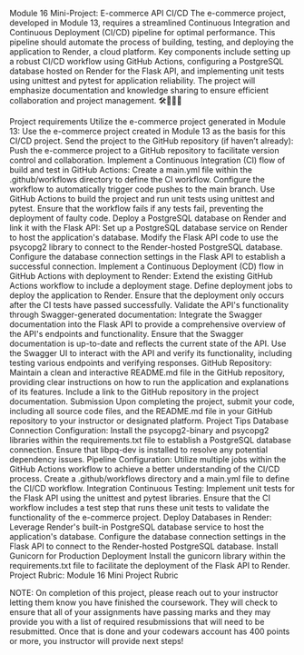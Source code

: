 Module 16 Mini-Project: E-commerce API CI/CD
The e-commerce project, developed in Module 13, requires a streamlined Continuous Integration and Continuous Deployment (CI/CD) pipeline for optimal performance. This pipeline should automate the process of building, testing, and deploying the application to Render, a cloud platform. Key components include setting up a robust CI/CD workflow using GitHub Actions, configuring a PostgreSQL database hosted on Render for the Flask API, and implementing unit tests using unittest and pytest for application reliability. The project will emphasize documentation and knowledge sharing to ensure efficient collaboration and project management. 🛠️🔧🚀🌟

Project requirements
Utilize the e-commerce project generated in Module 13:
Use the e-commerce project created in Module 13 as the basis for this CI/CD project.
Send the project to the GitHub repository (if haven’t already):
Push the e-commerce project to a GitHub repository to facilitate version control and collaboration.
Implement a Continuous Integration (CI) flow of build and test in GitHub Actions:
Create a main.yml file within the .github/workflows directory to define the CI workflow.
Configure the workflow to automatically trigger code pushes to the main branch.
Use GitHub Actions to build the project and run unit tests using unittest and pytest.
Ensure that the workflow fails if any tests fail, preventing the deployment of faulty code.
Deploy a PostgreSQL database on Render and link it with the Flask API:
Set up a PostgreSQL database service on Render to host the application's database.
Modify the Flask API code to use the psycopg2 library to connect to the Render-hosted PostgreSQL database.
Configure the database connection settings in the Flask API to establish a successful connection.
Implement a Continuous Deployment (CD) flow in GitHub Actions with deployment to Render:
Extend the existing GitHub Actions workflow to include a deployment stage.
Define deployment jobs to deploy the application to Render.
Ensure that the deployment only occurs after the CI tests have passed successfully.
Validate the API's functionality through Swagger-generated documentation:
Integrate the Swagger documentation into the Flask API to provide a comprehensive overview of the API's endpoints and functionality.
Ensure that the Swagger documentation is up-to-date and reflects the current state of the API.
Use the Swagger UI to interact with the API and verify its functionality, including testing various endpoints and verifying responses.
GitHub Repository:
Maintain a clean and interactive README.md file in the GitHub repository, providing clear instructions on how to run the application and explanations of its features.
Include a link to the GitHub repository in the project documentation.
Submission
Upon completing the project, submit your code, including all source code files, and the README.md file in your GitHub repository to your instructor or designated platform.
Project Tips
Database Connection Configuration:
Install the psycopg2-binary and psycopg2 libraries within the requirements.txt file to establish a PostgreSQL database connection.
Ensure that libpq-dev is installed to resolve any potential dependency issues.
Pipeline Configuration:
Utilize multiple jobs within the GitHub Actions workflow to achieve a better understanding of the CI/CD process.
Create a .github/workflows directory and a main.yml file to define the CI/CD workflow.
Integration Continuous Testing:
Implement unit tests for the Flask API using the unittest and pytest libraries.
Ensure that the CI workflow includes a test step that runs these unit tests to validate the functionality of the e-commerce project.
Deploy Databases in Render:
Leverage Render's built-in PostgreSQL database service to host the application's database.
Configure the database connection settings in the Flask API to connect to the Render-hosted PostgreSQL database.
Install Gunicorn for Production Deployment
Install the gunicorn library within the requirements.txt file to facilitate the deployment of the Flask API to Render.
Project Rubric: Module 16 Mini Project Rubric

NOTE: On completion of this project, please reach out to your instructor letting them know you have finished the coursework. They will check to ensure that all of your assignments have passing marks and they may provide you with a list of required resubmissions that will need to be resubmitted. Once that is done and your codewars account has 400 points or more, you instructor will provide next steps!
